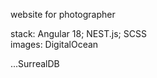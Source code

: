 website for photographer  

stack: Angular 18; NEST.js; SCSS  
images: DigitalOcean  

...SurrealDB
